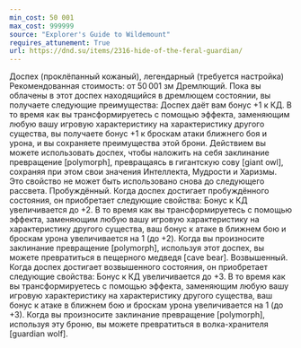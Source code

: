 ```yaml
---
min_cost: 50 001
max_cost: 999999
source: "Explorer's Guide to Wildemount"
requires_attunement: True
url: https://dnd.su/items/2316-hide-of-the-feral-guardian/
---
```


Доспех (проклёпанный кожаный), легендарный (требуется настройка)
Рекомендованная стоимость: от 50 001 зм
Дремлющий. Пока вы облачены в этот доспех находящийся в дремлющем состоянии, вы получаете следующие преимущества:
Доспех даёт вам бонус +1 к КД.
В то время как вы трансформируетесь с помощью эффекта, заменяющим любую вашу игровую характеристику на характеристику другого существа, вы получаете бонус +1 к броскам атаки ближнего боя и урона, и вы сохраняете преимущества этой брони.
Действием вы можете использовать доспех, чтобы наложить на себя заклинание превращение [polymorph], превращаясь в гигантскую сову [giant owl], сохраняя при этом свои значения Интеллекта, Мудрости и Харизмы. Это свойство не может быть использовано снова до следующего рассвета.
Пробуждённый. Когда доспех достигает пробуждённого состояния, он приобретает следующие свойства:
Бонус к КД увеличивается до +2.
В то время как вы трансформируетесь с помощью эффекта, заменяющим любую вашу игровую характеристику на характеристику другого существа, ваш бонус к атаке в ближнем бою и броскам урона увеличивается на 1 (до +2).
Когда вы произносите заклинание превращение [polymorph], используя этот доспех, вы можете превратиться в пещерного медведя [cave bear].
Возвышенный. Когда доспех достигает возвышенного состояния, он приобретает следующие свойства:
Бонус к КД увеличивается до +3.
В то время как вы трансформируетесь с помощью эффекта, заменяющим любую вашу игровую характеристику на характеристику другого существа, ваш бонус к атаке в ближнем бою и броскам урона увеличивается на 1 (до +3).
Когда вы произносите заклинание превращение [polymorph], используя эту броню, вы можете превратиться в волка-хранителя [guardian wolf].